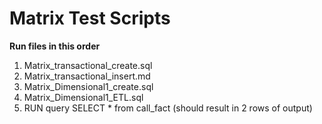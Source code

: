 Matrix Test Scripts
====================

**Run files in this order**

1. Matrix_transactional_create.sql
2. Matrix_transactional_insert.md
3. Matrix_Dimensional1_create.sql
4. Matrix_Dimensional1_ETL.sql
5. RUN query SELECT * from call_fact (should result in 2 rows of output)